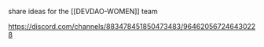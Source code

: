 share ideas for the [[DEVDAO-WOMEN]] team

https://discord.com/channels/883478451850473483/964620567246430228